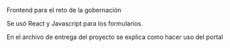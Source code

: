 Frontend para el reto de la gobernación

Se usó React y Javascript para los formularios.

En el archivo de entrega del proyecto se explica como hacer uso del portal
